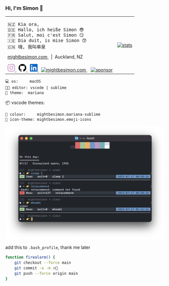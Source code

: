 ### Hi, I'm Simon 👋

<table>
	<tr>
		<td>
<pre>🇳🇿 Kia ora,
🇩🇪 Hallo, ich heiße Simon 😎
🇫🇷 Salut, moi c'est Simon 😏
🇮🇪 Dia duit, is mise Simon 😙
🇨🇳 嗨, 我叫单泉</pre>
			<p>
				<a href="mightbesimon.com">
					mightbesimon.com
				</a>&nbsp;&nbsp;|&nbsp;&nbsp;Auckland, NZ
			</p>
			<a href="https://www.instagram.com/definitely.not_simon">
				<img height="24" alt="instagram" src="assets/instagram.svg" />
			</a>
			&nbsp;
			<a href="https://github.com/mightbesimon">
				<img height="24" alt="github" src="assets/github.svg" />
			</a>
			&nbsp;
			<a href="https://www.linkedin.com/in/mightbesimon">
				<img height="24" alt="LinkedIn" src="assets/linkedin.svg" />
			</a>
			&nbsp;
			<a href="https://mightbesimon.com">
				<img height="24" alt="mightbesimon.com" src="https://mightbesimon.com/favicon.ico" />
			</a>
			&nbsp;&nbsp;
			<a href="https://github.com/sponsors/mightbesimon">
				<img height="24" alt="sponsor" src="https://img.shields.io/badge/-Sponsor_me_%e2%98%ba-%23d73a49" />
			</a>
		</td>
		<td>
			<a href="https://mightbesimon.com">
				<img alt="stats" src="https://github-readme-stats.vercel.app/api?username=mightbesimon&show_icons=true&theme=dracula" />
			</a>
		</td>
	</tr>
</table>

```
💻 os:     macOS
🧑‍💻 editor: vscode | sublime
🎨 theme:  mariana
```

📦 vscode themes:

```
🎨 colour:     mightbesimon.mariana-sublime
📂 icon-theme: mightbesimon.emoji-icons
```

![terminal](assets/terminal.png)

add this to `.bash_profile`, thank me later

```bash
function firealarm() {
	git checkout --force main
	git commit -a -m 🔥🚨
	git push --force origin main
}
```
